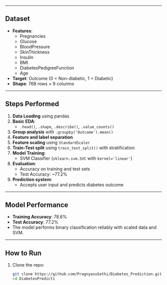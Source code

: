 
---

##  Dataset

- **Features**:
  - Pregnancies
  - Glucose
  - BloodPressure
  - SkinThickness
  - Insulin
  - BMI
  - DiabetesPedigreeFunction
  - Age
- **Target**: Outcome (0 = Non-diabetic, 1 = Diabetic)
- **Shape**: 768 rows × 9 columns

---

##  Steps Performed

1. **Data Loading** using pandas
2. **Basic EDA**: 
   - `.head()`, `.shape`, `.describe()`, `.value_counts()`
3. **Group analysis** with `.groupby('Outcome').mean()`
4. **Feature and label separation**
5. **Feature scaling** using `StandardScaler`
6. **Train-Test split** using `train_test_split()` with stratification
7. **Model Training**:
   - SVM Classifier (`sklearn.svm.SVC` with `kernel='linear'`)
8. **Evaluation**:
   - Accuracy on training and test sets
   - Test Accuracy: ~77.2%
9. **Prediction system**:
   - Accepts user input and predicts diabetes outcome

---

##  Model Performance

- **Training Accuracy**: 78.6%
- **Test Accuracy**: 77.2%
- The model performs binary classification reliably with scaled data and SVM.

---
##  How to Run

1. Clone the repo:

   ```bash
   git clone https://github.com/PragnyasuSethi/Diabetes_Prediction.git
   cd DiabetesPredicti
